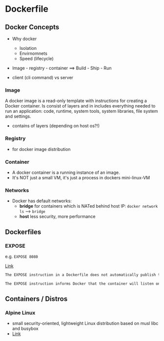 # Dockerfile

## Docker Concepts

- Why docker
  - Isolation
  - Envirnomnets
  - Speed (lifecycle)

- Image - registry - container ==> Build - Ship - Run
- client (cli command) vs server

### Image

A docker image is a read-only template with instructions for creating a Docker container. Is consist of layers and in includes everything needed to run an application: code, runtime, system tools, system libraries, file system and settings.

- contains of layers (depending on host os?!)

### Registry

- for docker image distribution

### Container

- A docker container is a running instance of an image.
- It's NOT just a small VM, it's just a process in dockers mini-linux-VM

### Networks

- Docker has default networks:
  - **bridge** for containers which is NATed behind host IP: `docker network ls` --> `bridge`
  - **host** less security, more performance

## Dockerfiles

### EXPOSE

e.g. `EXPOSE 8080`

[Link](https://docs.docker.com/engine/reference/builder/#expose)

```txt
The EXPOSE instruction in a Dockerfile does not automatically publish the exposed port to the host machine. Instead, it serves as a form of documentation, indicating the ports that the container will listen on at runtime.

The EXPOSE instruction informs Docker that the container will listen on the specified port(s) and allows other containers to communicate with it on those ports. However, it does not make the container's ports accessible from the host machine or the outside world by default.
```

## Containers / Distros

### Alpine Linux

- small security-oriented, lightweight Linux distribution based on musl libc and busybox
- [Link](https://alpinelinux.org/)
